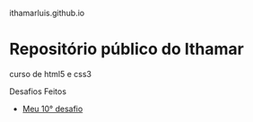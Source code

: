 ithamarluis.github.io
# Repositório público do Ithamar

 curso de html5 e css3


<p>Desafios Feitos</p>

 * <a href="https://ithamarluis.github.io/html-css/desafios/d010-meu/index.html"> Meu 10° desafio </a>
